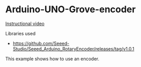 # Arduino-UNO-Grove-encoder

[Instructional video](https://youtu.be/vssBOhfQEv8)

Libraries used
- https://github.com/Seeed-Studio/Seeed_Arduino_RotaryEncoder/releases/tag/v1.0.1

This example shows how to use an encoder.
